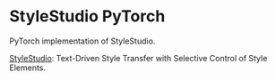 # StyleStudio PyTorch

PyTorch implementation of StyleStudio.

[StyleStudio](https://arxiv.org/abs/2412.08503): Text-Driven Style Transfer with Selective Control of Style Elements.

